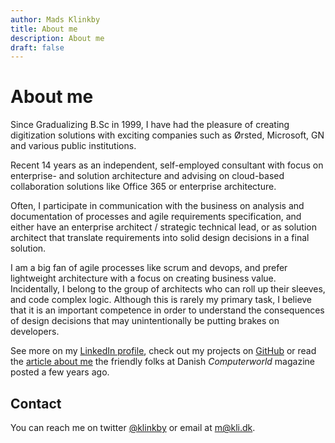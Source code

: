 ```yaml
---
author: Mads Klinkby
title: About me
description: About me
draft: false
---
```


# About me
Since Gradualizing B.Sc in 1999, I have had the pleasure of creating digitization solutions with exciting companies such as Ørsted, Microsoft, GN and various public institutions.

Recent 14 years as an independent, self-employed consultant with focus on enterprise- and solution architecture and advising on cloud-based collaboration solutions like Office 365 or enterprise architecture.

Often, I participate in communication with the business on analysis and documentation of processes and agile requirements specification, and either have an enterprise architect / strategic technical lead, or as solution architect that translate requirements into solid design decisions in a final solution.

I am a big fan of agile processes like scrum and devops, and prefer lightweight architecture with a focus on creating business value. Incidentally, I belong to the group of architects who can roll up their sleeves, and code complex logic. Although this is rarely my primary task, I believe that it is an important competence in order to understand the consequences of design decisions that may unintentionally be putting brakes on developers.

See more on my [LinkedIn profile](https://linkedin.com/in/klinkby/), check out my projects on [GitHub](https://github.com/klinkby) or read the [article about me](https://www.computerworld.dk/art/223961/kan-noget-saerligt-danske-firmaer-slaas-om-at-faa-fat-paa-denne-it-mand) the friendly folks at Danish *Computerworld* magazine posted a few years ago.


## Contact

You can reach me on twitter [@klinkby](https://twitter.com/klinkby) or email at [m@kli.dk](mailto:m@kli.dk).

